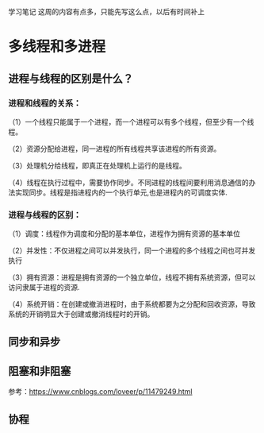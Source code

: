 学习笔记
这周的内容有点多，只能先写这么点，以后有时间补上
# 多线程和多进程

## 进程与线程的区别是什么？

### 进程和线程的关系：

（1）一个线程只能属于一个进程，而一个进程可以有多个线程，但至少有一个线程。

（2）资源分配给进程，同一进程的所有线程共享该进程的所有资源。

（3）处理机分给线程，即真正在处理机上运行的是线程。

（4）线程在执行过程中，需要协作同步。不同进程的线程间要利用消息通信的办法实现同步。线程是指进程内的一个执行单元,也是进程内的可调度实体.

### 进程与线程的区别：

（1）调度：线程作为调度和分配的基本单位，进程作为拥有资源的基本单位

（2）并发性：不仅进程之间可以并发执行，同一个进程的多个线程之间也可并发执行

（3）拥有资源：进程是拥有资源的一个独立单位，线程不拥有系统资源，但可以访问隶属于进程的资源.

（4）系统开销：在创建或撤消进程时，由于系统都要为之分配和回收资源，导致系统的开销明显大于创建或撤消线程时的开销。

## 同步和异步

## 阻塞和非阻塞



参考：https://www.cnblogs.com/loveer/p/11479249.html

## 协程